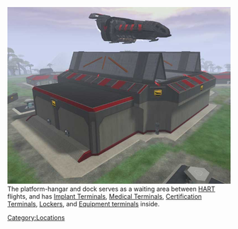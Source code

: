 ![](images/HART.jpg "fig:HART.jpg") The platform-hangar and dock serves as a
waiting area between [HART](HART "wikilink") flights, and has [Implant
Terminals](Implant_Terminal "wikilink"), [Medical
Terminals](Medical_Terminal "wikilink"), [Certification
Terminals](Certification_Terminal "wikilink"),
[Lockers](Lockers "wikilink"), and [Equipment
terminals](Equipment_terminal "wikilink") inside.

[Category:Locations](Category:Locations "wikilink")
